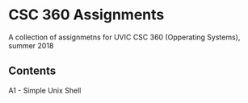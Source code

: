 # CSC 360 Assignments

A collection of assignmetns for UVIC CSC 360 (Opperating Systems), summer 2018

## Contents

A1 - Simple Unix Shell

